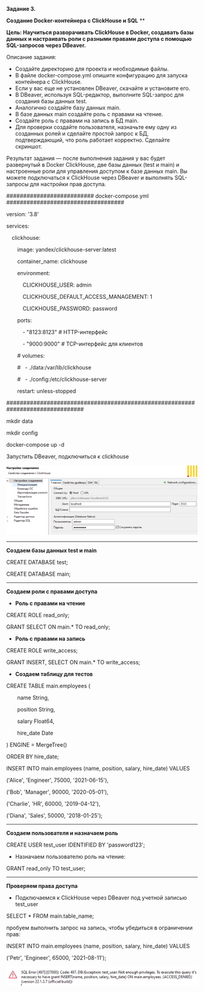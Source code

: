 ﻿**Задание 3.**

**Создание Docker-контейнера с ClickHouse и SQL**
**



**Цель: Научиться разворачивать ClickHouse в Docker, создавать базы данных и настраивать роли с разными правами доступа с помощью SQL-запросов через DBeaver.**




Описание задания:

- Создайте директорию для проекта и необходимые файлы.
- В файле docker-compose.yml опишите конфигурацию для запуска контейнера с ClickHouse.
- Если у вас еще не установлен DBeaver, скачайте и установите его.
- В DBeaver, используя SQL-редактор, выполните SQL-запрос для создания базы данных test.
- Аналогично создайте базу данных main.
- В базе данных main создайте роль с правами на чтение.
- Создайте роль с правами на запись в БД main.
- Для проверки создайте пользователя, назначьте ему одну из созданных ролей и сделайте простой запрос к БД, подтверждающий, что роль работает корректно. Сделайте скриншот.




Результат задания — после выполнения задания у вас будет развернутый в Docker ClickHouse, две базы данных (test и main) и настроенные роли для управления доступом к базе данных main. Вы можете подключаться к ClickHouse через DBeaver и выполнять SQL-запросы для настройки прав доступа.

########################## docker-compose.yml ###################################

version: '3.8'

services:

`  `clickhouse:

`    `image: yandex/clickhouse-server:latest

`    `container\_name: clickhouse

`    `environment:

`      `CLICKHOUSE\_USER: admin

`      `CLICKHOUSE\_DEFAULT\_ACCESS\_MANAGEMENT: 1

`      `CLICKHOUSE\_PASSWORD: password

`    `ports:

`      `- "8123:8123" # HTTP-интерфейс

`      `- "9000:9000" # TCP-интерфейс для клиентов

`    `# volumes:

`    `#   - ./data:/var/lib/clickhouse

`    `#   - ./config:/etc/clickhouse-server

`    `restart: unless-stopped

###############################################################################

mkdir data

mkdir config

docker-compose up -d

Запустить DBeaver, подключиться к clickhouse

![](Aspose.Words.d99d8d9f-e269-4fdd-b68f-9c6d0397e7a6.001.png)

-----
**Создаем базы данных test и main**

CREATE DATABASE test;

CREATE DATABASE main;

-----
**Создаем роли с правами доступа**

- **Роль с правами на чтение**

CREATE ROLE read\_only;

GRANT SELECT ON main.\* TO read\_only;

- **Роль с правами на запись**

CREATE ROLE write\_access;

GRANT INSERT, SELECT ON main.\* TO write\_access;

- **Создаем таблицу для тестов**

CREATE TABLE main.employees (

`    `name String,

`    `position String,

`    `salary Float64,

`    `hire\_date Date

) ENGINE = MergeTree()

ORDER BY hire\_date;

INSERT INTO main.employees (name, position, salary, hire\_date) VALUES

('Alice', 'Engineer', 75000, '2021-06-15'),

('Bob', 'Manager', 90000, '2020-05-01'),

('Charlie', 'HR', 60000, '2019-04-12'),

('Diana', 'Sales', 50000, '2018-01-25');

-----
**Создаем пользователя и назначаем роль**

CREATE USER test\_user IDENTIFIED BY 'password123';

- Назначаем пользователю роль на чтение:

GRANT read\_only TO test\_user;

-----
**Проверяем права доступа**

- Подключаемся к ClickHouse через DBeaver под учетной записью test\_user 

SELECT \* FROM main.table\_name;

пробуем выполнить запрос на запись, чтобы убедиться в ограничении прав:

INSERT INTO main.employees (name, position, salary, hire\_date) VALUES

('Petr', 'Engineer', 65000, '2021-08-11');

![](Aspose.Words.d99d8d9f-e269-4fdd-b68f-9c6d0397e7a6.002.png)
